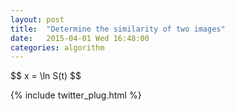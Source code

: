 ```yaml
---
layout: post
title:  "Determine the similarity of two images"
date:   2015-04-01 Wed 16:48:00
categories: algorithm
---
```


<div>
$$ x = \ln S(t) $$
</div>


{% include twitter_plug.html %}

<!---
[jekyll]:      http://jekyllrb.com
[jekyll-gh]:   https://github.com/jekyll/jekyll
[jekyll-help]: https://github.com/jekyll/jekyll-help
-->

